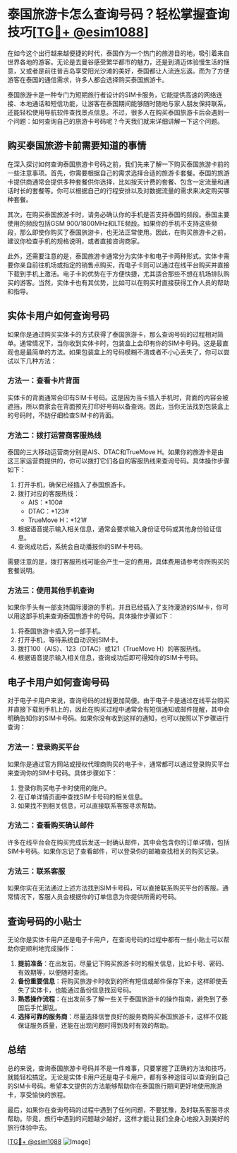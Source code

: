 # 泰国旅游卡怎么查询号码？轻松掌握查询技巧[[TG💪+ @esim1088](https://t.me/s/esim1088)]

在如今这个出行越来越便捷的时代，泰国作为一个热门的旅游目的地，吸引着来自世界各地的游客。无论是去曼谷感受繁华都市的魅力，还是到清迈体验慢生活的惬意，又或者是前往普吉岛享受阳光沙滩的美好，泰国都让人流连忘返。而为了方便游客在泰国的通信需求，许多人都会选择购买泰国旅游卡。

泰国旅游卡是一种专门为短期旅行者设计的SIM卡服务，它能提供高速的网络连接、本地通话和短信功能，让游客在泰国期间能够随时随地与家人朋友保持联系，还能轻松使用导航软件查找景点信息。不过，很多人在购买泰国旅游卡后会遇到一个问题：如何查询自己的旅游卡号码呢？今天我们就来详细讲解一下这个问题。

## 购买泰国旅游卡前需要知道的事情

在深入探讨如何查询泰国旅游卡号码之前，我们先来了解一下购买泰国旅游卡前的一些注意事项。首先，你需要根据自己的需求选择合适的旅游卡套餐。泰国的旅游卡提供商通常会提供多种套餐供你选择，比如按天计费的套餐、包含一定流量和通话时长的套餐等。你可以根据自己的行程安排以及对数据流量的需求来决定购买哪种套餐。

其次，在购买泰国旅游卡时，请务必确认你的手机是否支持泰国的频段。泰国主要使用的频段包括GSM 900/1800MHz和LTE频段。如果你的手机不支持这些频段，那么即使你购买了泰国旅游卡，也无法正常使用。因此，在购买旅游卡之前，建议你检查手机的规格说明，或者直接咨询商家。

此外，还需要注意的是，泰国旅游卡通常分为实体卡和电子卡两种形式。实体卡需要你亲自前往机场或指定的销售点购买，而电子卡则可以通过在线平台购买并直接下载到手机上激活。电子卡的优势在于方便快捷，尤其适合那些不想在机场排队购买的游客。当然，实体卡也有其优势，比如可以在购买时直接获得工作人员的帮助和指导。

## 实体卡用户如何查询号码

如果你是通过购买实体卡的方式获得了泰国旅游卡，那么查询号码的过程相对简单。通常情况下，当你收到实体卡时，包装盒上会印有你的SIM卡号码。这是最直观也是最简单的方法。如果包装盒上的号码模糊不清或者不小心丢失了，你可以尝试以下几种方法：

### 方法一：查看卡片背面

实体卡的背面通常会印有SIM卡号码。这是因为当卡插入手机时，背面的内容会被遮挡，所以商家会在背面预先打印好号码以备查询。因此，当你无法找到包装盒上的号码时，不妨仔细检查SIM卡的背面。

### 方法二：拨打运营商客服热线

泰国的三大移动运营商分别是AIS、DTAC和TrueMove H。如果你的旅游卡是由这三家运营商提供的，你可以拨打它们各自的客服热线来查询号码。具体操作步骤如下：

1. 打开手机，确保已经插入了泰国旅游卡。
2. 拨打对应的客服热线：
   - AIS：*100#
   - DTAC：*123#
   - TrueMove H：*121#
3. 根据语音提示输入相关信息，通常会要求输入身份证号码或其他身份验证信息。
4. 查询成功后，系统会自动播报你的SIM卡号码。

需要注意的是，拨打客服热线可能会产生一定的费用，具体费用请参考你所购买的套餐说明。

### 方法三：使用其他手机查询

如果你手头有一部支持国际漫游的手机，并且已经插入了支持漫游的SIM卡，你可以用这部手机来查询泰国旅游卡的号码。具体操作步骤如下：

1. 将泰国旅游卡插入另一部手机。
2. 打开手机，等待系统自动识别SIM卡。
3. 拨打100（AIS）、123（DTAC）或121（TrueMove H）的客服热线。
4. 根据语音提示输入相关信息，查询成功后即可得知你的SIM卡号码。

## 电子卡用户如何查询号码

对于电子卡用户来说，查询号码的过程更加简便。由于电子卡是通过在线平台购买并直接下载到手机上的，因此在购买过程中通常会有短信通知或邮件提醒，其中会明确告知你的SIM卡号码。如果你没有收到这样的通知，也可以按照以下步骤进行查询：

### 方法一：登录购买平台

如果你是通过官方网站或授权代理商购买的电子卡，通常都可以通过登录购买平台来查询你的SIM卡号码。具体步骤如下：

1. 登录你购买电子卡时使用的账户。
2. 在订单详情页面中查找SIM卡号码的相关信息。
3. 如果找不到相关信息，可以直接联系客服寻求帮助。

### 方法二：查看购买确认邮件

许多在线平台会在购买完成后发送一封确认邮件，其中会包含你的订单详情，包括SIM卡号码。如果你忘记了查看邮件，可以登录你的邮箱查找相关的购买记录。

### 方法三：联系客服

如果你实在无法通过上述方法找到SIM卡号码，可以直接联系购买平台的客服。通常情况下，客服人员会根据你的订单信息为你提供所需的号码。

## 查询号码的小贴士

无论你是实体卡用户还是电子卡用户，在查询号码的过程中都有一些小贴士可以帮助你更顺利地完成操作：

1. **提前准备**：在出发前，尽量记下购买旅游卡时的相关信息，比如卡号、密码、有效期等，以便随时查阅。
2. **备份重要信息**：将购买旅游卡时收到的所有短信或邮件保存下来，这样即使丢失了实体卡，也能通过备份信息找回号码。
3. **熟悉操作流程**：在出发前多了解一些关于泰国旅游卡的操作指南，避免到了泰国后手忙脚乱。
4. **选择可靠的服务商**：尽量选择信誉良好的服务商购买泰国旅游卡，这样不仅能保证服务质量，还能在出现问题时得到及时有效的帮助。

## 总结

总的来说，查询泰国旅游卡号码并不是一件难事，只要掌握了正确的方法和技巧，就能轻松搞定。无论是实体卡用户还是电子卡用户，都有多种途径可以查询到自己的SIM卡号码。希望本文提供的方法能够帮助你在泰国旅行期间更好地使用旅游卡，享受愉快的旅程。

最后，如果你在查询号码的过程中遇到了任何问题，不要犹豫，及时联系客服寻求帮助。毕竟，旅行中遇到的问题越少越好，这样才能让我们全身心地投入到美好的旅行体验中去。

[[TG💪+ @esim1088](https://t.me/s/esim1088) ![Image](https://i.postimg.cc/4NQfJmqS/Snipaste-2025-05-13-00-14-12.png)]